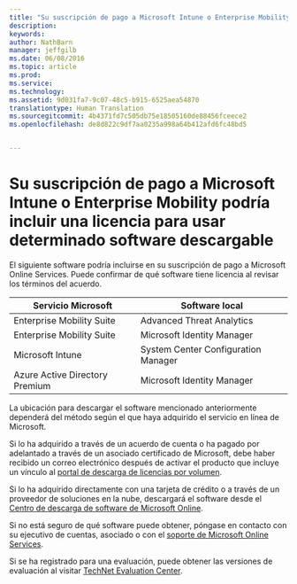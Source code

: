 ```yaml
---
title: "Su suscripción de pago a Microsoft Intune o Enterprise Mobility podría incluir una licencia para usar algún software descargable | Microsoft Intune"
description: 
keywords: 
author: NathBarn
manager: jeffgilb
ms.date: 06/08/2016
ms.topic: article
ms.prod: 
ms.service: 
ms.technology: 
ms.assetid: 9d031fa7-9c07-48c5-b915-6525aea54870
translationtype: Human Translation
ms.sourcegitcommit: 4b4371fd7c505db75e18505160de88456fceece2
ms.openlocfilehash: de8d822c9df7aa0235a998a64b412afd6fc48bd5


---
```


# Su suscripción de pago a Microsoft Intune o Enterprise Mobility podría incluir una licencia para usar determinado software descargable

El siguiente software podría incluirse en su suscripción de pago a Microsoft Online Services.  Puede confirmar de qué software tiene licencia al revisar los términos del acuerdo.

| **Servicio Microsoft**    | **Software local**           |
| ------------- |-------------|
|Enterprise Mobility Suite |    Advanced Threat Analytics |
|Enterprise Mobility Suite |    Microsoft Identity Manager |
|Microsoft Intune | System Center Configuration Manager |
|Azure Active Directory Premium |   Microsoft Identity Manager |

La ubicación para descargar el software mencionado anteriormente dependerá del método según el que haya adquirido el servicio en línea de Microsoft.

Si lo ha adquirido a través de un acuerdo de cuenta o ha pagado por adelantado a través de un asociado certificado de Microsoft, debe haber recibido un correo electrónico después de activar el producto que incluye un vínculo al [portal de descarga de licencias por volumen](https://www.microsoft.com/Licensing/servicecenter/default.aspx).

Si lo ha adquirido directamente con una tarjeta de crédito o a través de un proveedor de soluciones en la nube, descargará el software desde el [Centro de descarga de software de Microsoft Online](https://www.microsoft.com/online/downloads/HomeRealmDiscovery.aspx).

Si no está seguro de qué software puede obtener, póngase en contacto con su ejecutivo de cuentas, asociado o con el [soporte de Microsoft Online Services](https://technet.microsoft.com/en-us/dn932057.aspx).

Si se ha registrado para una evaluación, puede obtener las versiones de evaluación al visitar [TechNet Evaluation Center](https://www.microsoft.com/evalcenter/try).



<!--HONumber=Jul16_HO3-->


